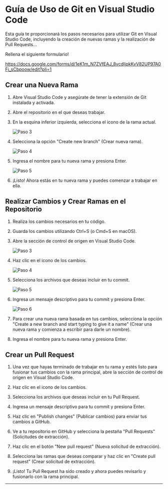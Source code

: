 # Guía de Uso de Git en Visual Studio Code

Esta guía te proporcionará los pasos necesarios para utilizar Git en Visual Studio Code, incluyendo la creación de nuevas ramas y la realización de Pull Requests...

Rellena el siguiente formulario!

https://docs.google.com/forms/d/1eK1m_N7ZVfEAJ_8vcdIjpkKvV82UP97A0Fj_sCbpoow/edit?pli=1

## Crear una Nueva Rama


1. Abre Visual Studio Code y asegúrate de tener la extensión de Git instalada y activada.


2. Abre el repositorio en el que deseas trabajar.

3. En la esquina inferior izquierda, selecciona el icono de la rama actual.

   ![Paso 3](imagenes/paso3.png)

4. Selecciona la opción "Create new branch" (Crear nueva rama).

   ![Paso 4](imagenes/paso4.png)

5. Ingresa el nombre para tu nueva rama y presiona Enter.

   ![Paso 5](imagenes/paso5.png)

6. ¡Listo! Ahora estás en tu nueva rama y puedes comenzar a trabajar en ella.

## Realizar Cambios y Crear Ramas en el Repositorio

1. Realiza los cambios necesarios en tu código.

2. Guarda los cambios utilizando Ctrl+S (o Cmd+S en macOS).

3. Abre la sección de control de origen en Visual Studio Code.

   ![Paso 3](imagenes/paso3-2.png)

4. Haz clic en el icono de los cambios.

   ![Paso 4](imagenes/paso4-2.png)

5. Selecciona los archivos que deseas incluir en tu commit.

   ![Paso 5](imagenes/paso5-2.png)

6. Ingresa un mensaje descriptivo para tu commit y presiona Enter.

   ![Paso 6](imagenes/paso6-2.png)

7. Para crear una nueva rama basada en tus cambios, selecciona la opción "Create a new branch and start typing to give it a name" (Crear una nueva rama y comienza a escribir para darle un nombre).

  
8. Ingresa el nombre para tu nueva rama y presiona Enter.


## Crear un Pull Request

1. Una vez que hayas terminado de trabajar en tu rama y estés listo para fusionar tus cambios con la rama principal, abre la sección de control de origen en Visual Studio Code.


2. Haz clic en el icono de los cambios.



3. Selecciona los archivos que deseas incluir en tu Pull Request.



4. Ingresa un mensaje descriptivo para tu commit y presiona Enter.


5. Haz clic en "Publish changes" (Publicar cambios) para enviar tus cambios a GitHub.


6. Ve a tu repositorio en GitHub y selecciona la pestaña "Pull Requests" (Solicitudes de extracción).


7. Haz clic en el botón "New pull request" (Nueva solicitud de extracción).


8. Selecciona las ramas que deseas comparar y haz clic en "Create pull request" (Crear solicitud de extracción).


9. ¡Listo! Tu Pull Request ha sido creado y ahora puedes revisarlo y fusionarlo con la rama principal.

---

